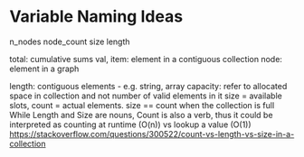 # Variable Naming Ideas

n_nodes
node_count
size
length

total: cumulative sums
val, item: element in a contiguous collection
node: element in a graph

length: contiguous elements - e.g. string, array
capacity: refer to allocated space in collection and not number of valid elements in it
size = available slots, count = actual elements. size == count when the collection is full
While Length and Size are nouns, Count is also a verb, thus it could be interpreted as counting at runtime (O(n)) vs lookup a value (O(1))
https://stackoverflow.com/questions/300522/count-vs-length-vs-size-in-a-collection
